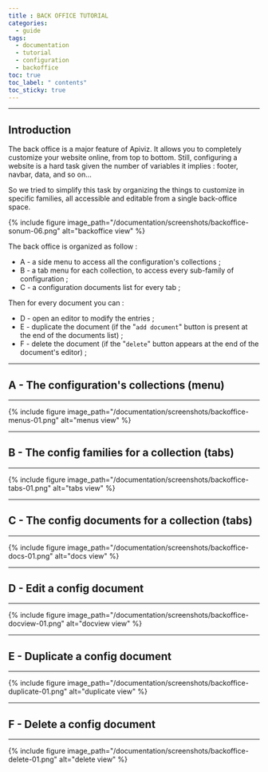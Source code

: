 ```yaml
---
title : BACK OFFICE TUTORIAL
categories:
  - guide
tags:
  - documentation
  - tutorial
  - configuration
  - backoffice
toc: true
toc_label: " contents"
toc_sticky: true
---
```



---------

## Introduction

The back office is a major feature of Apiviz. It allows you to completely customize your website online, from top to bottom. Still, configuring a website is a hard task given the number of variables it implies : footer, navbar, data, and so on...

So we tried to simplify this task by organizing the things to customize in specific families, all accessible and editable from a single back-office space.

{% include figure image_path="/documentation/screenshots/backoffice-sonum-06.png" alt="backoffice view" %}

The back office is organized as follow : 

- A - a side menu to access all the configuration's collections ; 
- B - a tab menu for each collection, to access every sub-family of configuration ; 
- C - a configuration documents list for every tab ; 

Then for every document you can : 

- D - open an editor to modify the entries ; 
- E - duplicate the document (if the "`add document`" button is present at the end of the documents list) ; 
- F - delete the document (if the "`delete`" button appears at the end of the document's editor) ; 

-----

## A - The configuration's collections (menu)

--------

{% include figure image_path="/documentation/screenshots/backoffice-menus-01.png" alt="menus view" %}

-----

## B - The config families for a collection (tabs)

--------

{% include figure image_path="/documentation/screenshots/backoffice-tabs-01.png" alt="tabs view" %}

-----

## C - The config documents for a collection (tabs)

--------

{% include figure image_path="/documentation/screenshots/backoffice-docs-01.png" alt="docs view" %}

-----

## D - Edit a config document

--------

{% include figure image_path="/documentation/screenshots/backoffice-docview-01.png" alt="docview view" %}

-----

## E - Duplicate a config document

--------

{% include figure image_path="/documentation/screenshots/backoffice-duplicate-01.png" alt="duplicate view" %}

-----

## F - Delete a config document

--------

{% include figure image_path="/documentation/screenshots/backoffice-delete-01.png" alt="delete view" %}